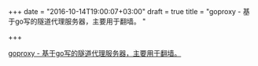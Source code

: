 +++
date = "2016-10-14T19:00:07+03:00"
draft = true
title = "goproxy - 基于go写的隧道代理服务器，主要用于翻墙。 "

+++

<p><a href="https://t.co/mc5JJf25PR">goproxy - 基于go写的隧道代理服务器，主要用于翻墙。 </a></p>
